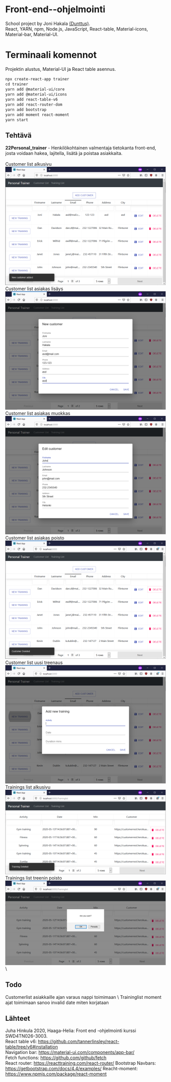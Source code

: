 # Front-end--ohjelmointi
School project by Joni Hakala [(Dunttus)](http://dunttus.com/). \
React, YARN, npm, Node.js, JavaScript, React-table, Material-icons, Material-bar, Material-UI.

# Terminaali komennot
Projektin alustus, Material-UI ja React table asennus.
```
npx create-react-app trainer
cd trainer
yarn add @material-ui/core
yarn add @material-ui/icons
yarn add react-table-v6
yarn add react-router-dom
yarn add bootstrap
yarn add moment react-moment
yarn start
```

## Tehtävä
**22Personal_trainer** - Henkilökohtainen valmentaja tietokanta front-end, josta voidaan hakea, lajitella, lisätä ja poistaa asiakkaita. \
\
Customer list alkusivu
![Customer Table1](../img/t2k1.PNG)
\
Customer list asiakas lisäys
![Customer Table2](../img/t2k2.PNG)
\
Customer list asiakas muokkas
![Customer Table3](../img/t2k3.PNG)
\
Customer list asiakas poisto
![Customer Table4](../img/t2k4.PNG)
\
Customer list uusi treenaus
![Customer Table5](../img/t2k5.PNG)
\
Trainings list alkusivu
![Trainer Table1](../img/t2k6.PNG)
\
Trainings list treenin poisto
![Trainer Table2](../img/t2k7.PNG)
\
## Todo
Customerlist asiakkaille ajan varaus nappi toimimaan \ 
Traininglist moment ajat toimimaan sanoo invalid date miten korjataan

## Lähteet
Juha Hinkula 2020, Haaga-Helia: Front end -ohjelmointi kurssi SWD4TN026-3003. \
React table v6: https://github.com/tannerlinsley/react-table/tree/v6#installation \
Navigation bar: https://material-ui.com/components/app-bar/ \
Fetch functions: https://github.com/github/fetch \
React router: https://reacttraining.com/react-router/
Bootstrap Navbars: https://getbootstrap.com/docs/4.4/examples/
Reacht-moment: https://www.npmjs.com/package/react-moment
